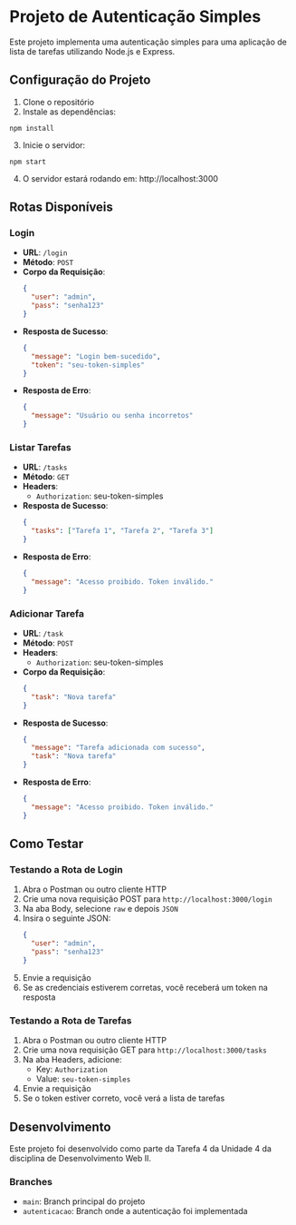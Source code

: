 # Projeto de Autenticação Simples

Este projeto implementa uma autenticação simples para uma aplicação de lista de tarefas utilizando Node.js e Express.

## Configuração do Projeto

1. Clone o repositório
2. Instale as dependências:
```
npm install
```
3. Inicie o servidor:
```
npm start
```
4. O servidor estará rodando em: http://localhost:3000

## Rotas Disponíveis

### Login

- **URL**: `/login`
- **Método**: `POST`
- **Corpo da Requisição**:
  ```json
  {
    "user": "admin",
    "pass": "senha123"
  }
  ```
- **Resposta de Sucesso**:
  ```json
  {
    "message": "Login bem-sucedido",
    "token": "seu-token-simples"
  }
  ```
- **Resposta de Erro**:
  ```json
  {
    "message": "Usuário ou senha incorretos"
  }
  ```

### Listar Tarefas

- **URL**: `/tasks`
- **Método**: `GET`
- **Headers**:
  - `Authorization`: seu-token-simples
- **Resposta de Sucesso**:
  ```json
  {
    "tasks": ["Tarefa 1", "Tarefa 2", "Tarefa 3"]
  }
  ```
- **Resposta de Erro**:
  ```json
  {
    "message": "Acesso proibido. Token inválido."
  }
  ```

### Adicionar Tarefa

- **URL**: `/task`
- **Método**: `POST`
- **Headers**:
  - `Authorization`: seu-token-simples
- **Corpo da Requisição**:
  ```json
  {
    "task": "Nova tarefa"
  }
  ```
- **Resposta de Sucesso**:
  ```json
  {
    "message": "Tarefa adicionada com sucesso",
    "task": "Nova tarefa"
  }
  ```
- **Resposta de Erro**:
  ```json
  {
    "message": "Acesso proibido. Token inválido."
  }
  ```

## Como Testar

### Testando a Rota de Login

1. Abra o Postman ou outro cliente HTTP
2. Crie uma nova requisição POST para `http://localhost:3000/login`
3. Na aba Body, selecione `raw` e depois `JSON`
4. Insira o seguinte JSON:
   ```json
   {
     "user": "admin",
     "pass": "senha123"
   }
   ```
5. Envie a requisição
6. Se as credenciais estiverem corretas, você receberá um token na resposta

### Testando a Rota de Tarefas

1. Abra o Postman ou outro cliente HTTP
2. Crie uma nova requisição GET para `http://localhost:3000/tasks`
3. Na aba Headers, adicione:
   - Key: `Authorization`
   - Value: `seu-token-simples`
4. Envie a requisição
5. Se o token estiver correto, você verá a lista de tarefas

## Desenvolvimento

Este projeto foi desenvolvido como parte da Tarefa 4 da Unidade 4 da disciplina de Desenvolvimento Web II.

### Branches

- `main`: Branch principal do projeto
- `autenticacao`: Branch onde a autenticação foi implementada
